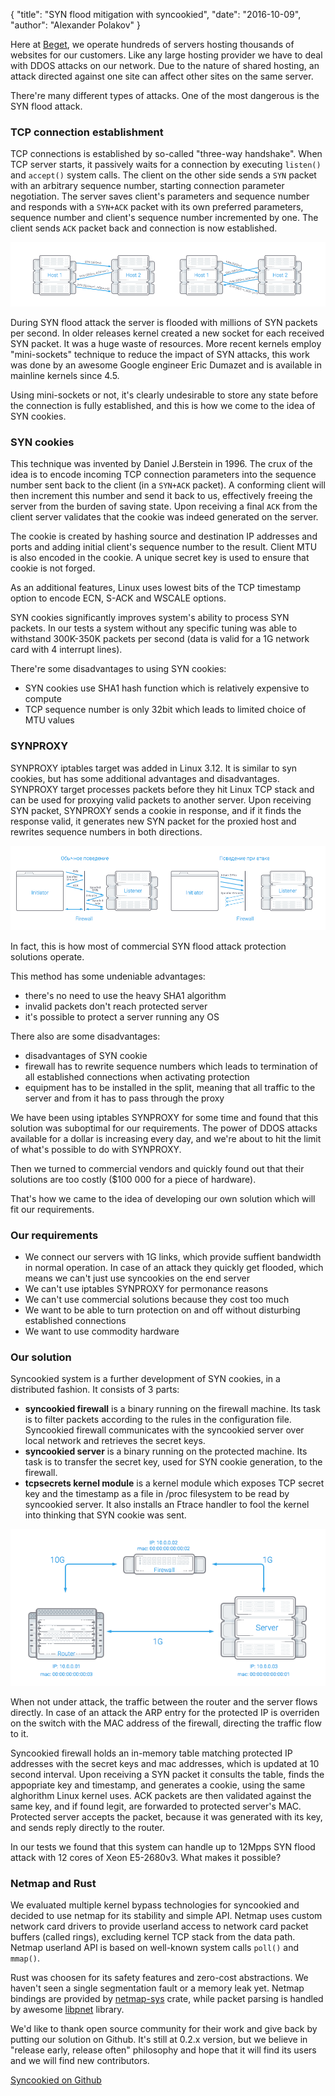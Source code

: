 {
    "title": "SYN flood mitigation with syncookied",
    "date": "2016-10-09",
    "author": "Alexander Polakov"
}

Here at [Beget](https://beget.com), we operate hundreds of servers hosting thousands of websites for our customers. Like any large hosting provider we have to deal with DDOS attacks on our network. Due to the nature of shared hosting, an attack directed against one site can affect other sites on the same server.

There're many different types of attacks. One of the most dangerous is the SYN flood attack.

### TCP connection establishment

TCP connections is established by so-called "three-way handshake". When TCP server starts, it passively waits for a connection by executing `listen()` and `accept()` system calls. The client on the other side sends a `SYN` packet with an arbitrary sequence number, starting connection parameter negotiation. The server saves client's parameters and sequence number and responds with a `SYN+ACK` packet with its own preferred parameters, sequence number and client's sequence number incremented by one. The client sends `ACK` packet back and connection is now established.

![3 way handshake](/img/3-way-handshake.png)

During SYN flood attack the server is flooded with millions of SYN packets per second. In older releases kernel created a new socket for each received SYN packet. It was a huge waste of resources. More recent kernels employ "mini-sockets" technique to reduce the impact of SYN attacks, this work was done by an awesome Google engineer Eric Dumazet and is available in mainline kernels since 4.5.

Using mini-sockets or not, it's clearly undesirable to store any state before the connection is fully established, and this is how we come to the idea of SYN cookies.


### SYN cookies

This technique was invented by Daniel J.Berstein in 1996. The crux of the idea is to encode incoming TCP connection parameters into the sequence number sent back to the client (in a `SYN+ACK` packet). A conforming client will then increment this number and send it back to us, effectively freeing the server from the burden of saving state. Upon receiving a final `ACK` from the client server validates that the cookie was indeed generated on the server.

The cookie is created by hashing source and destination IP addresses and ports and adding initial client's sequence number to the result. Client MTU is also encoded in the cookie. A unique secret key is used to ensure that cookie is not forged.

As an additional features, Linux uses lowest bits of the TCP timestamp option to encode ECN, S-ACK and WSCALE options.

SYN cookies significantly improves system's ability to process SYN packets. In our tests a system without any specific tuning was able to withstand 300K-350K packets per second (data is valid for a 1G network card with 4 interrupt lines). 

There're some disadvantages to using SYN cookies:

 - SYN cookies use SHA1 hash function which is relatively expensive to compute
 - TCP sequence number is only 32bit which leads to limited choice of MTU values

### SYNPROXY

SYNPROXY iptables target was added in Linux 3.12. It is similar to syn cookies, but has some additional advantages and disadvantages. SYNPROXY target processes packets before they hit Linux TCP stack and can be used for proxying valid packets to another server. Upon receiving SYN packet, SYNPROXY sends a cookie in response, and if it finds the response valid, it generates new SYN packet for the proxied host and rewrites sequence numbers in both directions.

![synproxy](/img/synproxy.png)

In fact, this is how most of commercial SYN flood attack protection solutions operate.

This method has some undeniable advantages:

  - there's no need to use the heavy SHA1 algorithm
  - invalid packets don't reach protected server
  - it's possible to protect a server running any OS

There also are some disadvantages:

  - disadvantages of SYN cookie
  - firewall has to rewrite sequence numbers which leads to termination of all established connections when activating protection
  - equipment has to be installed in the split, meaning that all traffic to the server and from it has to pass through the proxy

We have been using iptables SYNPROXY for some time and found that this solution was suboptimal for our requirements. The power of DDOS attacks available for a dollar is increasing every day, and we're about to hit the limit of what's possible to do with SYNPROXY.

Then we turned to commercial vendors and quickly found out that their solutions are too costly ($100 000 for a piece of hardware).

That's how we came to the idea of developing our own solution which will fit our requirements.

### Our requirements

- We connect our servers with 1G links, which provide suffient bandwidth in normal operation. In case of an attack they quickly get flooded, which means we can't just use syncookies on the end server
- We can't use iptables SYNPROXY for permonance reasons
- We can't use commercial solutions because they cost too much
- We want to be able to turn protection on and off without disturbing established connections
- We want to use commodity hardware

### Our solution

Syncookied system is a further development of SYN cookies, in a distributed fashion. It consists of 3 parts:

 - **syncookied firewall** is a binary running on the firewall machine. Its task is to filter packets according to the rules in the configuration file. Syncookied firewall communicates with the syncookied server over local network and retrieves the secret keys.
 - **syncookied server** is a binary running on the protected machine. Its task is to transfer the secret key, used for SYN cookie generation, to the firewall.
 - **tcpsecrets kernel module** is a kernel module which exposes TCP secret key and the timestamp as a file in /proc filesystem to be read by syncookied server. It also installs an Ftrace handler to fool the kernel into thinking that SYN cookie was sent.

![syncookied](/img/syncookied.png)

When not under attack, the traffic between the router and the server flows directly.
In case of an attack the ARP entry for the protected IP is overriden on the switch with the MAC address of the firewall, directing the traffic flow to it.

Syncookied firewall holds an in-memory table matching protected IP addresses with the secret keys and mac addresses, which is updated at 10 second interval. Upon receiving a SYN packet it consults the table, finds the appopriate key and timestamp, and generates a cookie, using the same alghorithm Linux kernel uses. ACK packets are then validated against the same key, and if found legit, are forwarded to protected server's MAC. Protected server accepts the packet, because it was generated with its key, and sends reply directly to the router.

In our tests we found that this system can handle up to 12Mpps SYN flood attack with 12 cores of Xeon E5-2680v3. What makes it possible?

### Netmap and Rust

We evaluated multiple kernel bypass technologies for syncookied and decided to use netmap for its stability and simple API. Netmap uses custom network card drivers to provide userland access to network card packet buffers (called rings), excluding kernel TCP stack from the data path. Netmap userland API is based on well-known system calls `poll()` and `mmap()`.

Rust was choosen for its safety features and zero-cost abstractions. We haven't seen a single segmentation fault or a memory leak yet. Netmap bindings are provided by [netmap-sys](https://crates.io/crates/netmap_sys) crate, while packet parsing is handled by awesome [libpnet](https://crates.io/crates/pnet) library.

We'd like to thank open source community for their work and give back by putting our solution on Github. It's still at 0.2.x version, but we believe in "release early, release often" philosophy and hope that it will find its users and we will find new contributors.

[Syncookied on Github](https://github.com/LTD-Beget/syncookied)
